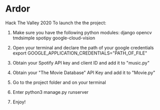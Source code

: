 # Ardor
Hack The Valley 2020 
To launch the the project:
1. Make sure you have the following python modules:
  django
  opencv
  tmdsimple
  spotipy
  google-cloud-vision
2. Open your terminal and declare the path of your google credentials
   export GOOGLE_APPLICATION_CREDENTIALS="PATH_OF_FILE"

3. Obtain your Spotify API key and client ID and add it to "music.py"

4. Obtain your "The Movie Database" API Key and add it to "Movie.py"

5. Go to the project folder and on your terminal 

6. Enter python3 manage.py runserver

7. Enjoy!
